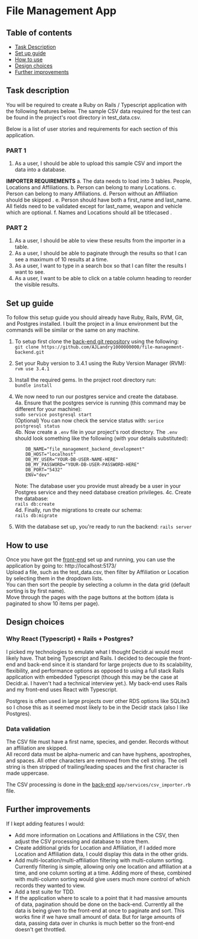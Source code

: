 # File Management App

## Table of contents
- [Task Description](#task-description)
- [Set up guide](#set-up-guide)
- [How to use](#how-to-use)
- [Design choices](#design-choices)
- [Further improvements](#further-improvements)


## Task description
You will be required to create a Ruby on Rails / Typescript application with the following features below. The sample CSV data required for the test can be found in the project's root directory in test_data.csv.

Below is a list of user stories and requirements for each section of this application. 
### PART 1 
1. As a user, I should be able to upload this sample CSV and import the data into a database. 

**IMPORTER REQUIREMENTS**
a. The data needs to load into 3 tables. People, Locations and Affiliations. 
b. Person can belong to many Locations.
c. Person can belong to many Affiliations.
d. Person without an Affiliation should be skipped .
e. Person should have both a first_name and last_name. All fields need to be validated except for last_name, weapon and vehicle which are optional. 
f. Names and Locations should all be titlecased .

### PART 2 
1. As a user, I should be able to view these results from the importer in a table. 
2. As a user, I should be able to paginate through the results so that I can see a maximum of 10 results at a time. 
3. As a user, I want to type in a search box so that I can filter the results I want to see. 
4. As a user, I want to be able to click on a table column heading to reorder the visible results. 


## Set up guide
To follow this setup guide you should already have Ruby, Rails, RVM, Git, and Postgres installed. I built the project in a linux environment but the commands will be similar or the same on any machine.  

1. To setup first clone the [back-end git repository](https://github.com/AJLandry1000000000/file-management-backend) using the following:  
```git clone https://github.com/AJLandry1000000000/file-management-backend.git```  

2. Set your Ruby version to 3.4.1 using the Ruby Version Manager (RVM):  
```rvm use 3.4.1```  

3. Install the required gems. In the project root directory run:  
```bundle install```  

4. We now need to run our postgres service and create the database.  
    4a. Ensure that the postgres service is running (this command may be different for your machine):  
    ```sudo service postgresql start```  
    (Optional) You can now check the service status with: ```serice postgresql status```  
    4b. Now create a ```.env``` file in your project's root directory. The ```.env``` should look something like the following (with your details substituted):  
    ```
        DB_NAME="file_management_backend_development"
        DB_HOST="localhost"
        DB_MY_USER="YOUR-DB-USER-NAME-HERE"
        DB_MY_PASSWORD="YOUR-DB-USER-PASSWORD-HERE" 
        DB_PORT="5432" 
        ENV="dev"
    ```
    Note: The database user you provide must already be a user in your Postgres service and they need database creation privileges. 
    4c. Create the database:  
    ```rails db:create```  
    4d. Finally, run the migrations to create our schema:  
    ```rails db:migrate```

5. With the database set up, you're ready to run the backend:
```rails server```


## How to use
Once you have got the [front-end](https://github.com/AJLandry1000000000/file-management-frontend) set up and running, you can use the application by going to: http://localhost:5173/  
Upload a file, such as the test_data.csv, then filter by Affiliation or Location by selecting them in the dropdown lists.  
You can then sort the people by selecting a column in the data grid (default sorting is by first name).  
Move through the pages with the page buttons at the bottom (data is paginated to show 10 items per page).


## Design choices
### Why React (Typescript) + Rails + Postgres?
I picked my technologies to emulate what I thought Decidr.ai would most likely have. That being Typescript and Rails. I decided to decouple the front-end and back-end since it is standard for large projects due to its scalability, flexibility, and performance options as opposed to using a full stack Rails application with embedded Typescript (though this may be the case at Decidr.ai. I haven't had a technical interview yet.).
My back-end uses Rails and my front-end uses React with Typescript.

Postgres is often used in large projects over other RDS options like SQLite3 so I chose this as it seemed most likely to be in the Decidr stack (also I like Postgres).
### Data validation
The CSV file must have a first name, species, and gender. Records without an affiliation are skipped.  
All record data must be alpha-numeric and can have hyphens, apostrophes, and spaces. All other characters are removed from the cell string. The cell string is then stripped of trailing/leading spaces and the first character is made uppercase.  

The CSV processing is done in the [back-end](https://github.com/AJLandry1000000000/file-management-backend) ```app/services/csv_importer.rb``` file.  


## Further improvements
If I kept adding features I would:
- Add more information on Locations and Affiliations in the CSV, then adjust the CSV processing and database to store them.
- Create additional grids for Location and Affiliation, if I added more Location and Affiliation data, I could display this data in the other grids.
- Add multi-location/multi-affiliation filtering with multi-column sorting. Currently filtering is simple, allowing only one location and affiliation at a time, and one column sorting at a time. Adding more of these, combined with multi-column sorting would give users much more control of which records they wanted to view. 
- Add a test suite for TDD.
- If the application where to scale to a point that it had massive amounts of data, pagination should be done on the back-end. Currently all the data is being given to the front-end at once to paginate and sort. This works fine if we have small amount of data. But for large amounts of data, passing data over in chunks is much better so the front-end doesn't get throttled.
